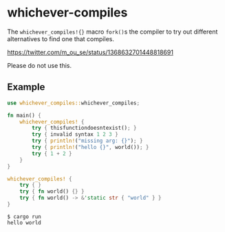 # whichever-compiles

The `whichever_compiles!{}` macro `fork()`s the compiler to try out different
alternatives to find one that compiles.

https://twitter.com/m_ou_se/status/1368632701448818691

Please do not use this.

## Example

```rust
use whichever_compiles::whichever_compiles;

fn main() {
    whichever_compiles! {
        try { thisfunctiondoesntexist(); }
        try { invalid syntax 1 2 3 }
        try { println!("missing arg: {}"); }
        try { println!("hello {}", world()); }
        try { 1 + 2 }
    }
}

whichever_compiles! {
    try { }
    try { fn world() {} }
    try { fn world() -> &'static str { "world" } }
}
```

```
$ cargo run
hello world
```
